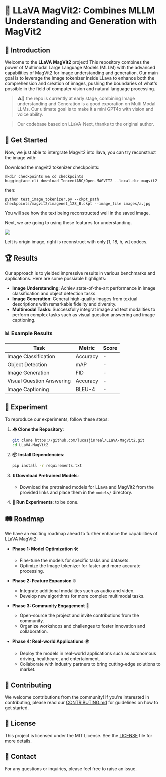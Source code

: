 # 🌟 LLaVA MagVit2: Combines MLLM Understanding and Generation with MagVit2

## 📖 Introduction

Welcome to the **LLaVA MagVit2** project! This repository combines the power of Multimodal Large Language Models (MLLM) with the advanced capabilities of MagVit2 for image understanding and generation. Our main goal is to leverage the Image tokenizer inside LLava to enhance both the comprehension and creation of images, pushing the boundaries of what's possible in the field of computer vision and natural language processing.

> ⚠️👷 the repo is currently at early stage, combining Image understanding and Generation is a good exporation on Multi Modal LLMs. Our ultimate goal is to make it a mini GPT4o with vision and voice ability. 


> Our codebase based on LLaVA-Next, thanks to the original author.


## 🤖 Get Started

Now, we just able to intergrate Magvit2 into llava, you can try reconstruct the image with:

Download the magvit2 tokenizer checkpoints:

```
mkdir checkpoints && cd checkpoints
huggingface-cli download TencentARC/Open-MAGVIT2 --local-dir magvit2
```
then: 

```
python test_image_tokenizer.py --ckpt_path checkpoints/magvit2/imagenet_128_B.ckpt --image_file images/a.jpg
```

You will see how the text being reconstructed well in the saved image.

Next, we are going to using these features for understanding.

![](https://gitcode.net/godofgodofgod/gerg/-/raw/main/pictures/2024/06/18_12_11_12_202406181211295.png)

Left is origin image, right is reconstruct with only [1, 18, h, w] codecs.


## 🏆 Results

Our approach is to yielded impressive results in various benchmarks and applications. Here are some possiable highlights:

- **Image Understanding**: Achiev state-of-the-art performance in image classification and object detection tasks.
- **Image Generation**: Generat high-quality images from textual descriptions with remarkable fidelity and diversity.
- **Multimodal Tasks**: Successfully integrat image and text modalities to perform complex tasks such as visual question answering and image captioning.


### 📊 Example Results

| Task                      | Metric   | Score |
| ------------------------- | -------- | ----- |
| Image Classification      | Accuracy | -     |
| Object Detection          | mAP      | -     |
| Image Generation          | FID      | -     |
| Visual Question Answering | Accuracy | -     |
| Image Captioning          | BLEU-4   | -     |

## 🧪 Experiment

To reproduce our experiments, follow these steps:

1. **📥 Clone the Repository**:
    ```bash
    git clone https://github.com/lucasjinreal/LLaVA-MagVit2.git
    cd LLaVA-MagVit2
    ```

2. **📦 Install Dependencies**:
    ```bash
    pip install -r requirements.txt
    ```

3. **⬇️ Download Pretrained Models**:
    - Download the pretrained models for LLava and MagVit2 from the provided links and place them in the `models/` directory.

4. **🚀 Run Experiments**:
    to be done.


## 🛤️ Roadmap

We have an exciting roadmap ahead to further enhance the capabilities of LLaVA MagVit2:

- **Phase 1: Model Optimization** 🛠️
    - Fine-tune the models for specific tasks and datasets.
    - Optimize the Image tokenizer for faster and more accurate processing.

- **Phase 2: Feature Expansion** 🌐
    - Integrate additional modalities such as audio and video.
    - Develop new algorithms for more complex multimodal tasks.

- **Phase 3: Community Engagement** 🤝
    - Open-source the project and invite contributions from the community.
    - Organize workshops and challenges to foster innovation and collaboration.

- **Phase 4: Real-world Applications** 🌍
    - Deploy the models in real-world applications such as autonomous driving, healthcare, and entertainment.
    - Collaborate with industry partners to bring cutting-edge solutions to market.

## 🤝 Contributing

We welcome contributions from the community! If you're interested in contributing, please read our [CONTRIBUTING.md](CONTRIBUTING.md) for guidelines on how to get started.

## 📜 License

This project is licensed under the MIT License. See the [LICENSE](LICENSE) file for more details.

## 📧 Contact

For any questions or inquiries, please feel free to raise an issue.
